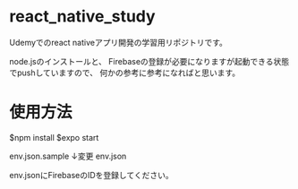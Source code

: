 # react_native_study

Udemyでのreact nativeアプリ開発の学習用リポジトリです。

node.jsのインストールと、
Firebaseの登録が必要になりますが起動できる状態でpushしていますので、
何かの参考に参考になればと思います。

<h1>使用方法</h1>
$npm install
$expo start

env.json.sample
↓変更
env.json

env.jsonにFirebaseのIDを登録してください。